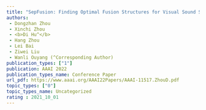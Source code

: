 ```yaml
---  
title: "SepFusion: Finding Optimal Fusion Structures for Visual Sound Separation"  
authors:  
 - Dongzhan Zhou  
 - Xinchi Zhou  
 - <b>Di Hu^</b>  
 - Hang Zhou  
 - Lei Bai  
 - Ziwei Liu  
 - Wanli Ouyang (^Corresponding Author)   
publication_types: ["1"]  
publication: AAAI 2022  
publication_types_name: Conference Paper  
url_pdf: https://www.aaai.org/AAAI22Papers/AAAI-11517.ZhouD.pdf  
topic_types: ["0"]
topic_types_name: Uncategorized
rating : 2021_10_01
---  
```

